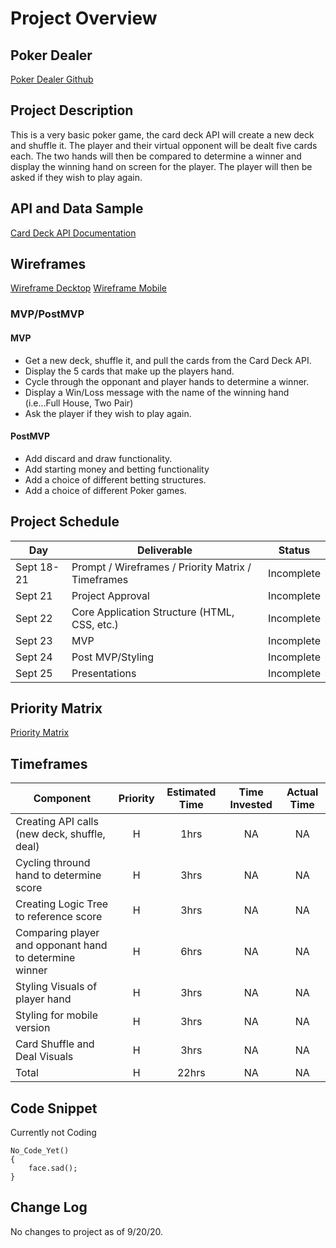 # Project Overview

## Poker Dealer

[Poker Dealer Github](https://github.com/omegadesigner/Poker-Dealer)

## Project Description

This is a very basic poker game, the card deck API will create a new deck and shuffle it. The player and their virtual opponent will be dealt five cards each. The two hands will then be compared to determine a winner and display the winning hand on screen for the player. The player will then be asked if they wish to play again.

## API and Data Sample

[Card Deck API Documentation](http://deckofcardsapi.com/)

## Wireframes

[Wireframe Decktop](https://i.imgur.com/FqyOf76.jpg)
[Wireframe Mobile](https://i.imgur.com/S3CZzbU.jpg)

### MVP/PostMVP

#### MVP 

- Get a new deck, shuffle it, and pull the cards from the Card Deck API.
- Display the 5 cards that make up the players hand.
- Cycle through the opponant and player hands to determine a winner.
- Display a Win/Loss message with the name of the winning hand (i.e...Full House, Two Pair)
- Ask the player if they wish to play again.

#### PostMVP  

- Add discard and draw functionality.
- Add starting money and betting functionality
- Add a choice of different betting structures.
- Add a choice of different Poker games.

## Project Schedule

|  Day | Deliverable | Status
|---|---| ---|
|Sept 18-21| Prompt / Wireframes / Priority Matrix / Timeframes | Incomplete
|Sept 21| Project Approval | Incomplete
|Sept 22| Core Application Structure (HTML, CSS, etc.) | Incomplete
|Sept 23| MVP | Incomplete
|Sept 24| Post MVP/Styling | Incomplete
|Sept 25| Presentations | Incomplete

## Priority Matrix

[Priority Matrix](https://i.imgur.com/SFkijDi.jpg)

## Timeframes

| Component | Priority | Estimated Time | Time Invested | Actual Time |
| --- | :---: |  :---: | :---: | :---: |
| Creating API calls (new deck, shuffle, deal) | H | 1hrs| NA | NA |
| Cycling thround hand to determine score| H | 3hrs| NA | NA |
| Creating Logic Tree to reference score | H | 3hrs| NA | NA |
| Comparing player and opponant hand to determine winner | H | 6hrs| NA | NA |
| Styling Visuals of player hand | H | 3hrs| NA | NA |
| Styling for mobile version | H | 3hrs| NA | NA |
| Card Shuffle and Deal Visuals | H | 3hrs| NA | NA |
| Total | H | 22hrs| NA | NA |

## Code Snippet

Currently not Coding 

```
No_Code_Yet()
{
	face.sad();
}
```

## Change Log

No changes to project as of 9/20/20.
